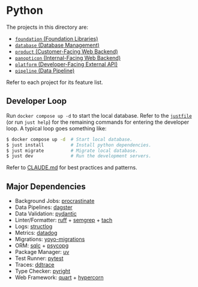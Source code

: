 # Python

The projects in this directory are:

- [`foundation` (Foundation Libraries)](./foundation)
- [`database` (Database Management)](./database)
- [`product` (Customer-Facing Web Backend)](./product)
- [`panopticon` (Internal-Facing Web Backend)](./panopticon)
- [`platform` (Developer-Facing External API)](./panopticon)
- [`pipeline` (Data Pipeline)](./pipeline)

Refer to each project for its feature list.

## Developer Loop

Run `docker compose up -d` to start the local database. Refer to the [`justfile`](./justfile) (or
run `just help`) for the remaining commands for entering the developer loop. A typical loop goes
something like:

```bash
$ docker compose up -d  # Start local database.
$ just install          # Install python dependencies.
$ just migrate          # Migrate local database.
$ just dev              # Run the development servers.
```

Refer to [CLAUDE.md](./CLAUDE.md) for best practices and patterns.

## Major Dependencies

- Background Jobs: [procrastinate](https://github.com/procrastinate-org/procrastinate)
- Data Pipelines: [dagster](https://dagster.io/)
- Data Validation: [pydantic](https://github.com/pydantic/pydantic)
- Linter/Formatter: [ruff](https://github.com/astral-sh/ruff) + [semgrep](https://github.com/semgrep/semgrep) + [tach](https://github.com/gauge-sh/tach)
- Logs: [structlog](https://github.com/hynek/structlog)
- Metrics: [datadog](https://www.datadoghq.com/)
- Migrations: [yoyo-migrations](https://sr.ht/~olly/yoyo/)
- ORM: [sqlc](https://github.com/sqlc-dev/sqlc) + [psycopg](https://github.com/psycopg/psycopg)
- Package Manager: [uv](https://github.com/astral-sh/uv)
- Test Runner: [pytest](https://github.com/pytest-dev/pytest)
- Traces: [ddtrace](https://github.com/DataDog/dd-trace-py)
- Type Checker: [pyright](https://github.com/microsoft/pyright)
- Web Framework: [quart](https://github.com/pallets/quart) + [hypercorn](https://github.com/pgjones/hypercorn)
